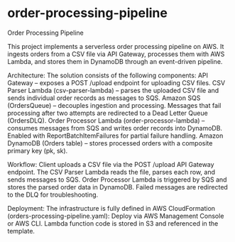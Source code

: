 # order-processing-pipeline
Order Processing Pipeline

This project implements a serverless order processing pipeline on AWS.
It ingests orders from a CSV file via API Gateway, processes them with AWS Lambda, and stores them in DynamoDB through an event-driven pipeline.

Architecture:
The solution consists of the following components:
API Gateway – exposes a POST /upload endpoint for uploading CSV files.
CSV Parser Lambda (csv-parser-lambda) – parses the uploaded CSV file and sends individual order records as messages to SQS.
Amazon SQS (OrdersQueue) – decouples ingestion and processing. Messages that fail processing after two attempts are redirected to a Dead Letter Queue (OrdersDLQ).
Order Processor Lambda (order-processor-lambda) – consumes messages from SQS and writes order records into DynamoDB.
Enabled with ReportBatchItemFailures for partial failure handling.
Amazon DynamoDB (Orders table) – stores processed orders with a composite primary key (pk, sk).

Workflow:
Client uploads a CSV file via the POST /upload API Gateway endpoint.
The CSV Parser Lambda reads the file, parses each row, and sends messages to SQS.
Order Processor Lambda is triggered by SQS and stores the parsed order data in DynamoDB.
Failed messages are redirected to the DLQ for troubleshooting.

Deployment:
The infrastructure is fully defined in AWS CloudFormation (orders-processing-pipeline.yaml):
Deploy via AWS Management Console or AWS CLI.
Lambda function code is stored in S3 and referenced in the template.
